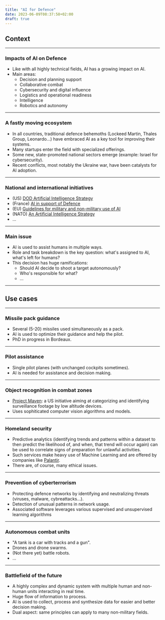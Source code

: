 ```yaml
---
title: "AI for Defence"
date: 2023-06-09T08:37:58+02:00
draft: true
---
```


## Context

---

### Impacts of AI on Defence

- Like with all highly technical fields, AI has a growing impact on AI.
- Main areas:
  - Decision and planning support
  - Collaborative combat
  - Cybersecurity and digital influence
  - Logistics and operational readiness
  - Intelligence
  - Robotics and autonomy

---

### A fastly moving ecosystem

- In all countries, traditional defence behemoths (Lockeed Martin, Thales Group, Leonardo...) have embraced AI as a key tool for improving their systems.
- Many startups enter the field with specialized offerings.
- Some new, state-promoted national sectors emerge (example: Israel for cybersecurity).
- Recent conflicts, most notably the Ukraine war, have been catalysts for AI adoption.

---

### National and international initiatives

- (US) [DOD Artificial Intelligence Strategy](https://media.defense.gov/2019/Feb/12/2002088963/-1/-1/1/SUMMARY-OF-DOD-AI-STRATEGY.PDF)
- (France) [AI in support of Defence](https://www.defense.gouv.fr/sites/default/files/aid/Report%20of%20the%20AI%20Task%20Force%20September%202019.pdf)
- (EU) [Guidelines for military and non-military use of AI](https://www.europarl.europa.eu/news/en/press-room/20210114IPR95627/guidelines-for-military-and-non-military-use-of-artificial-intelligence)
- (NATO) [An Artificial Intelligence Strategy](https://www.nato.int/docu/review/articles/2021/10/25/an-artificial-intelligence-strategy-for-nato/index.html)
- ...

---

### Main issue

- AI is used to assist humans in multiple ways.
- Role and task breakdown is the key question: what's assigned to AI, what's left for humans?
- This decision has huge ramifications:
  - Should AI decide to shoot a target autonomously?
  - Who's responsible for what?
  - ...

---

## Use cases

---

### Missile pack guidance

- Several (5-20) missiles used simultaneously as a pack.
- AI is used to optimize their guidance and help the pilot.
- PhD in progress in Bordeaux.

---

### Pilot assistance

- Single pilot planes (with unchanged cockpits sometimes).
- AI is needed for assistance and decision making.

---

### Object recognition in combat zones

- [Project Maven](https://www.defense.gov/News/News-Stories/Article/Article/1254719/project-maven-to-deploy-computer-algorithms-to-war-zone-by-years-end/): a US initiative aiming at categorizing and identifying surveillance footage by low altitude devices.
- Uses sophiticated computer vision algorithms and models.

---

### Homeland security

- Predictive analytics (identifying trends and patterns within a dataset to then predict the likelihood of, and when, that trend will occur again) can be used to correlate signs of preparation for unlawful activities.
- Such services make heavy use of Machine Learning and are offered by companies like [Palantir](https://en.wikipedia.org/wiki/Palantir_Technologies).
- There are, of course, many ethical issues.

---

### Prevention of cyberterrorism

- Protecting defence networks by identifying and neutralizing threats (viruses, malware, cybreattacks...).
- Detection of unusual patterns in network usage.
- Associated software leverages various supervised and unsupervised learning algorithms

---

### Autonomous combat units

- "A tank is a car with tracks and a gun".
- Drones and drone swarms.
- (Not there yet) battle robots.
- ...

---

### Battlefield of the future

- A highly complex and dynamic system with multiple human and non-human units interacting in real time.
- Huge flow of information to process.
- AI is used to collect, process and synthesize data for easier and better decision making.
- Dual aspect: same principles can apply to many non-military fields.
